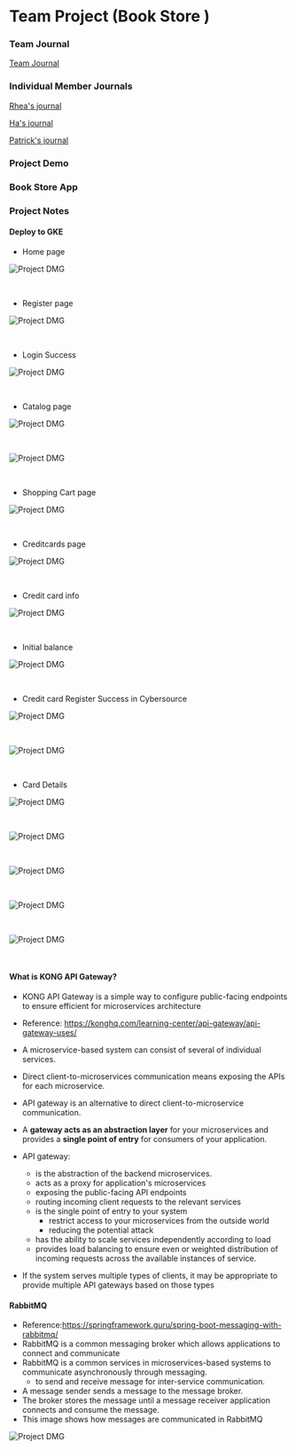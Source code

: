 # Team Project (Book Store )

### Team Journal
[Team Journal](https://github.com/nguyensjsu/fa21-172-dmg/blob/main/Journal/team_journal/README.md)

### Individual Member Journals 
[Rhea's journal](https://github.com/nguyensjsu/fa21-172-dmg/blob/main/Journal/rhea_journal/rhea.md)

[Ha's journal](https://github.com/nguyensjsu/fa21-172-dmg/blob/main/Journal/ha_journal/ha.md)

[Patrick's journal](https://github.com/nguyensjsu/fa21-172-dmg/blob/main/Journal/patrick_journal/patrick.md)

### Project Demo

### Book Store App


### Project Notes
#### Deploy to GKE

* Home page

![Project DMG](images/gke_home.png)
<p>&nbsp;</p>

* Register page

![Project DMG](images/gke_register.png)
<p>&nbsp;</p>

* Login Success

![Project DMG](images/gke_login_suc.png)
<p>&nbsp;</p>

* Catalog page

![Project DMG](images/gke_catalog.png)
<p>&nbsp;</p>

![Project DMG](images/gke_catalog_1.png)
<p>&nbsp;</p>

* Shopping Cart page

![Project DMG](images/gke_shoppingcart.png)
<p>&nbsp;</p>

* Creditcards page

![Project DMG](images/gke_addcard.png)
<p>&nbsp;</p>

* Credit card info

![Project DMG](images/gke_addcard_info.png)
<p>&nbsp;</p>

* Initial balance

![Project DMG](images/gke_initial_balance.png)
<p>&nbsp;</p>

* Credit card Register Success in Cybersource

![Project DMG](images/gke_cyber.png)
<p>&nbsp;</p>

![Project DMG](images/gke_cyber_1.png)
<p>&nbsp;</p>


* Card Details

![Project DMG](images/gke_cyber_carddetail.png)
<p>&nbsp;</p>

![Project DMG](images/gke_cyber_carddetail_1.png)
<p>&nbsp;</p>

![Project DMG](images/gke_cyber_carddetail_2.png)
<p>&nbsp;</p>





![Project DMG](images/gke_cyber_carddetail_1.png)
<p>&nbsp;</p>

![Project DMG](images/gke_cyber_carddetail_1.png)
<p>&nbsp;</p>




#### What is KONG API Gateway?

* KONG API Gateway is a simple way to configure public-facing endpoints to ensure efficient for microservices architecture
* Reference: https://konghq.com/learning-center/api-gateway/api-gateway-uses/
* A microservice-based system can consist of several of individual services.
* Direct client-to-microservices communication means exposing the APIs for each microservice.
* API gateway is an alternative to direct client-to-microservice communication.
* A **gateway acts as an abstraction layer** for your microservices and provides a **single point of entry** for consumers of your application.
* API gateway:
  * is the abstraction of the backend microservices.
  * acts as a proxy for application's microservices
  * exposing the public-facing API endpoints
  * routing incoming client requests to the relevant services
  * is the single point of entry to your system
    * restrict access to your microservices from the outside world
    * reducing the potential attack
  * has the ability to scale services independently according to load
  * provides load balancing to ensure even or weighted distribution of incoming requests across the available instances of service.

* If the system serves multiple types of clients, it may be appropriate to provide multiple API gateways based on those types

#### RabbitMQ
* Reference:https://springframework.guru/spring-boot-messaging-with-rabbitmq/
* RabbitMQ is a common messaging broker which allows applications to connect and communicate
* RabbitMQ is a common services in microservices-based systems to communicate asynchronously through messaging.
  * to send and receive message for inter-service communication.
* A message sender sends a message to the message broker.
* The broker stores the message until a message receiver application connects and consume the message.
* This image shows how messages are communicated in RabbitMQ

![Project DMG](images/RabbitMQ.png)
<p>&nbsp;</p>